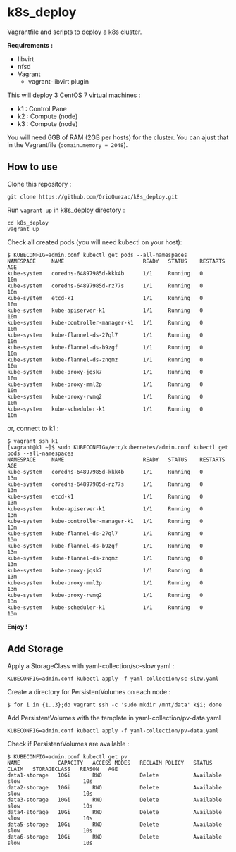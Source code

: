 # k8s_deploy

Vagrantfile and scripts to deploy a k8s cluster.

**Requirements :**
* libvirt
* nfsd
* Vagrant
  * vagrant-libvirt plugin

This will deploy 3 CentOS 7 virtual machines :
  * k1 : Control Pane
  * k2 : Compute (node)
  * k3 : Compute (node)

You will need 6GB of RAM (2GB per hosts) for the cluster. You can ajust that in
the Vagrantfile (`domain.memory = 2048`).

## How to use

Clone this repository :
```
git clone https://github.com/OrioQuezac/k8s_deploy.git
```

Run `vagrant up` in k8s_deploy directory :
```
cd k8s_deploy
vagrant up
```

Check all created pods (you will need kubectl on your host):
```
$ KUBECONFIG=admin.conf kubectl get pods --all-namespaces
NAMESPACE     NAME                         READY   STATUS    RESTARTS   AGE
kube-system   coredns-64897985d-kkk4b      1/1     Running   0          10m
kube-system   coredns-64897985d-rz77s      1/1     Running   0          10m
kube-system   etcd-k1                      1/1     Running   0          10m
kube-system   kube-apiserver-k1            1/1     Running   0          10m
kube-system   kube-controller-manager-k1   1/1     Running   0          10m
kube-system   kube-flannel-ds-27ql7        1/1     Running   0          10m
kube-system   kube-flannel-ds-b9zgf        1/1     Running   0          10m
kube-system   kube-flannel-ds-znqmz        1/1     Running   0          10m
kube-system   kube-proxy-jqsk7             1/1     Running   0          10m
kube-system   kube-proxy-mml2p             1/1     Running   0          10m
kube-system   kube-proxy-rvmq2             1/1     Running   0          10m
kube-system   kube-scheduler-k1            1/1     Running   0          10m
```

or, connect to k1 :
```
$ vagrant ssh k1
[vagrant@k1 ~]$ sudo KUBECONFIG=/etc/kubernetes/admin.conf kubectl get pods --all-namespaces
NAMESPACE     NAME                         READY   STATUS    RESTARTS   AGE
kube-system   coredns-64897985d-kkk4b      1/1     Running   0          13m
kube-system   coredns-64897985d-rz77s      1/1     Running   0          13m
kube-system   etcd-k1                      1/1     Running   0          13m
kube-system   kube-apiserver-k1            1/1     Running   0          13m
kube-system   kube-controller-manager-k1   1/1     Running   0          13m
kube-system   kube-flannel-ds-27ql7        1/1     Running   0          13m
kube-system   kube-flannel-ds-b9zgf        1/1     Running   0          13m
kube-system   kube-flannel-ds-znqmz        1/1     Running   0          13m
kube-system   kube-proxy-jqsk7             1/1     Running   0          13m
kube-system   kube-proxy-mml2p             1/1     Running   0          13m
kube-system   kube-proxy-rvmq2             1/1     Running   0          13m
kube-system   kube-scheduler-k1            1/1     Running   0          13m
```

**Enjoy !**

## Add Storage

Apply a StorageClass with yaml-collection/sc-slow.yaml :
```
KUBECONFIG=admin.conf kubectl apply -f yaml-collection/sc-slow.yaml
```

Create a directory for PersistentVolumes on each node :
```
$ for i in {1..3};do vagrant ssh -c 'sudo mkdir /mnt/data' k$i; done
```

Add PersistentVolumes with the template in yaml-collection/pv-data.yaml
```
KUBECONFIG=admin.conf kubectl apply -f yaml-collection/pv-data.yaml
```

Check if PersistentVolumes are available :
```
$ KUBECONFIG=admin.conf kubectl get pv
NAME            CAPACITY   ACCESS MODES   RECLAIM POLICY   STATUS      CLAIM   STORAGECLASS   REASON   AGE
data1-storage   10Gi       RWO            Delete           Available           slow                    10s
data2-storage   10Gi       RWO            Delete           Available           slow                    10s
data3-storage   10Gi       RWO            Delete           Available           slow                    10s
data4-storage   10Gi       RWO            Delete           Available           slow                    10s
data5-storage   10Gi       RWO            Delete           Available           slow                    10s
data6-storage   10Gi       RWO            Delete           Available           slow                    10s
```
